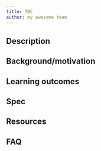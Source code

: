 ```yaml
---
title: TBC
author: my awesome team
---
```


## Description

## Background/motivation

## Learning outcomes

## Spec

## Resources

## FAQ
